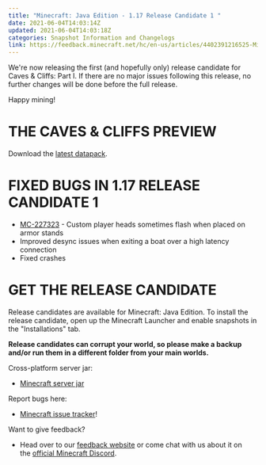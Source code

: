 ```yaml
---
title: "Minecraft: Java Edition - 1.17 Release Candidate 1 "
date: 2021-06-04T14:03:14Z
updated: 2021-06-04T14:03:18Z
categories: Snapshot Information and Changelogs
link: https://feedback.minecraft.net/hc/en-us/articles/4402391216525-Minecraft-Java-Edition-1-17-Release-Candidate-1-
---
```


We're now releasing the first (and hopefully only) release candidate for Caves & Cliffs: Part I. If there are no major issues following this release, no further changes will be done before the full release. 

Happy mining!

# THE CAVES & CLIFFS PREVIEW

Download the [latest datapack](https://launcher.mojang.com/v1/objects/622bf0fd298e1e164ecd05d866045ed5941283cf/CavesAndCliffsPreview.zip).

# FIXED BUGS IN 1.17 RELEASE CANDIDATE 1

- [MC-227323](https://bugs.mojang.com/browse/MC-227323) - Custom player heads sometimes flash when placed on armor stands
- Improved desync issues when exiting a boat over a high latency connection
- Fixed crashes

# GET THE RELEASE CANDIDATE

Release candidates are available for Minecraft: Java Edition. To install the release candidate, open up the Minecraft Launcher and enable snapshots in the "Installations" tab.

**Release candidates can corrupt your world, so please make a backup and/or run them in a different folder from your main worlds.**

Cross-platform server jar:

- [Minecraft server jar](https://launcher.mojang.com/v1/objects/4de310c8c4f4a8ab4574246c1d63e3de3af1444d/server.jar)

Report bugs here:

- [Minecraft issue tracker](https://aka.ms/snapshotbugs?ref=blog)!

Want to give feedback?

- Head over to our [feedback website](https://aka.ms/snapshotfeedback) or come chat with us about it on the [official Minecraft Discord](https://discordapp.com/invite/minecraft).
